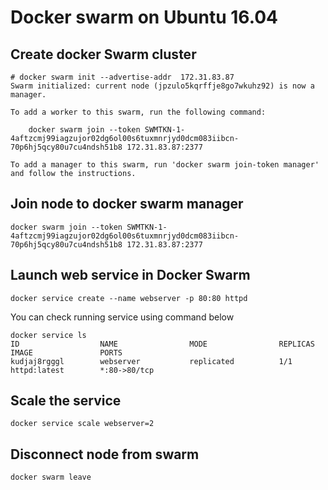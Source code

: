 # Docker swarm on Ubuntu 16.04
## Create docker Swarm cluster

```
# docker swarm init --advertise-addr  172.31.83.87
Swarm initialized: current node (jpzulo5kqrffje8go7wkuhz92) is now a manager.

To add a worker to this swarm, run the following command:

    docker swarm join --token SWMTKN-1-4aftzcmj99iagzujor02dg6ol00s6tuxmnrjyd0dcm083iibcn-70p6hj5qcy80u7cu4ndsh51b8 172.31.83.87:2377

To add a manager to this swarm, run 'docker swarm join-token manager' and follow the instructions.
```

## Join node to docker swarm manager
```
docker swarm join --token SWMTKN-1-4aftzcmj99iagzujor02dg6ol00s6tuxmnrjyd0dcm083iibcn-70p6hj5qcy80u7cu4ndsh51b8 172.31.83.87:2377
```

## Launch web service in Docker Swarm
```
docker service create --name webserver -p 80:80 httpd
```

You can check running service using command below
```
docker service ls
ID                  NAME                MODE                REPLICAS            IMAGE               PORTS
kudjaj8rgggl        webserver           replicated          1/1                 httpd:latest        *:80->80/tcp
```

## Scale the service
```
docker service scale webserver=2
```

## Disconnect node from swarm
```bash
docker swarm leave
```
